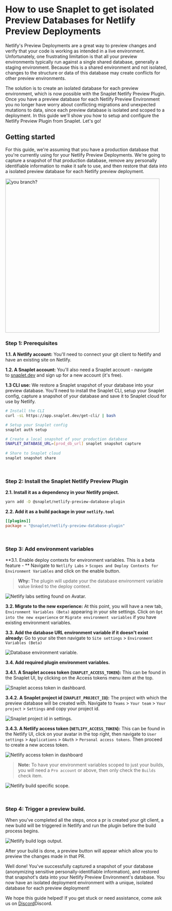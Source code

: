 # How to use Snaplet to get isolated Preview Databases for Netlify Preview Deployments

Netlify's Preview Deployments are a great way to preview changes and verify that your code is working as intended in a live environment. Unfortunately, one frustrating limitation is that all your preview environments typically run against a single shared database, generally a staging environment. Because this is a shared environment and not isolated, changes to the structure or data of this database may create conflicts for other preview environments. 

The solution is to create an isolated database for each preview environment, which is now possible with the Snaplet Netlify Preview Plugin. Once you have a preview database for each Netlify Preview Environment you no longer have worry about conflicting migrations and unexpected mutations to data, since each preview database is isolated and scoped to a deployment. In this guide we'll show you how to setup and configure the Netlify Preview Plugin from Snaplet. Let's go!


## Getting started

For this guide, we're assuming that you have a production database that you're currently using for your Netlify Preview Deployments. We're going to capture a snapshot of that production database, remove any personally identifiable information to make it safe to use, and then restore that data into a isolated preview database for each Netlify preview deployment. 

<div style={{textAlign: 'center'}}>
    <img align="center" width="480" src="/img/preview-plugin-logo.png" alt="you branch?" />
</div>


### Step 1: Prerequisites

**1.1. A Netlify account:** You'll need to connect your git client to Netlify and have an existing site on Netlify. 

**1.2. A Snaplet account:** You'll also need a Snaplet account - navigate to [snaplet.dev](https://www.snaplet.dev/) and sign up for a new account (it's free).

**1.3 CLI use:** We restore a Snaplet snapshot of your database into your preview database. You'll need to install the Snaplet CLI, setup your Snaplet config, capture a snapshot of your database and save it to Snaplet cloud for use by Netlify.

```bash
# Install the CLI
curl -sL https://app.snaplet.dev/get-cli/ | bash

# Setup your Snaplet config
snaplet auth setup

# Create a local snapshot of your production database
SNAPLET_DATABASE_URL=[prod_db_url] snaplet snapshot capture
 
# Share to Snaplet cloud
snaplet snapshot share
```

<br/>

### Step 2: Install the Snaplet Netlify Preview Plugin

**2.1. Install it as a dependency in your Netlify project.**

```bash
yarn add -D @snaplet/netlify-preview-database-plugin
```

**2.2. Add it as a build package in your `netlify.toml`**

```toml
[[plugins]]
package = "@snaplet/netlify-preview-database-plugin"
```

<br/>

### Step 3: Add environment variables

**3.1. Enable deploy contexts for environment variables. This is a beta feature - ** Navigate to `Netlify Labs` > `Scopes and Deploy Contexts for Environment Variables` and click on the enable button.

> **Why:** The plugin will update your the database environment variable value linked to the deploy context.

![Netlify labs setting found on Avatar.](/screenshots/netlify-labs.png)

**3.2. Migrate to the new experience:** At this point, you will have a new tab, `Environment Variables (Beta)` appearing in your site settings. Click on `Opt into the new experience` or `Migrate environment variables` if you have existing environment variables.

**3.3. Add the database URL environment variable if it doesn't exist already:** Go to your site then navigate to `Site settings` > `Environment Variables (Beta)`

![Database environment variable.](/screenshots/netlify-db-url.png)

**3.4. Add required plugin environment variables.**

**3.4.1. A Snaplet access token (`SNAPLET_ACCESS_TOKEN`):** This can be found in the Snaplet UI, by clicking on the Access tokens menu item at the top.

![Snaplet access token in dashboard.](/screenshots/netlify-snaplet-access-token.png)

**3.4.2. A Snaplet project id (`SNAPLET_PROJECT_ID`):** The project with which the preview database will be created with. Navigate to `Teams` > `Your team` > `Your project` > `Settings` and copy your project id.

![Snaplet project id in settings.](/screenshots/netlify-snaplet-projectId.png)

**3.4.3. A Netlify access token (`NETLIFY_ACCESS_TOKEN`):** This can be found in the Netlify UI, click on your avatar in the top right, then navigate to `User settings` > `Applications` > `OAuth` > `Personal access tokens`. Then proceed to create a new access token.

![Netlify access token in dashboard](/screenshots/netlify-access-token.png)

> **Note:** To have your environment variables scoped to just your builds, you will need a `Pro account` or above, then only check the `Builds` check item.

![Netlify build specific scope.](/screenshots/netlify-specific-scope.png)

<br/>

### Step 4: Trigger a preview build.

When you've completed all the steps, once a pr is created your git client, a new build will be triggered in Netlify and run the plugin before the build process begins.

![Netlify build logs output.](/screenshots/netlify-build-logs.png)

After your build is done, a preview button will appear which allow you to preview the changes made in that PR.

Well done! You've successfully captured a snapshot of your database (anonymizing sensitive personally-identifiable information), and restored that snapshot's data into your Netlify Preview Environment's database. You now have an isolated deployment environment with a unique, isolated database for each preview deployment! 

We hope this guide helped! If you get stuck or need assistance, come ask us on [Discord](https://www.snaplet.dev/)Discord. 
